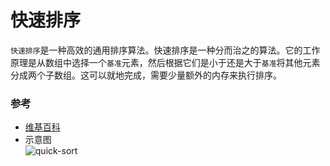 # 快速排序
`快速排序`是一种高效的通用排序算法。快速排序是一种分而治之的算法。它的工作原理是从数组中选择一个`基准`元素，然后根据它们是小于还是大于`基准`将其他元素分成两个子数组。这可以就地完成，需要少量额外的内存来执行排序。

### 参考
- [维基百科](https://zh.wikipedia.org/zh-cn/%E5%BF%AB%E9%80%9F%E6%8E%92%E5%BA%8F)
- 示意图<br>
![quick-sort](https://upload.wikimedia.org/wikipedia/commons/thumb/6/6a/Sorting_quicksort_anim.gif/220px-Sorting_quicksort_anim.gif)
